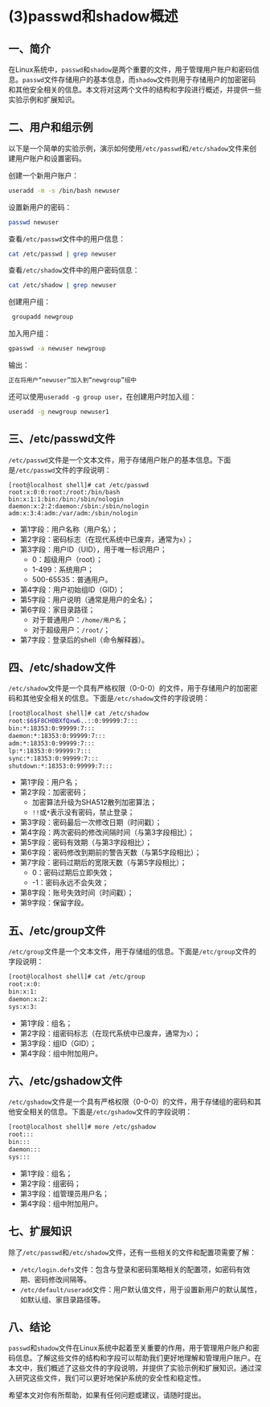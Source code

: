 # (3)passwd和shadow概述



## 一、简介
在Linux系统中，`passwd`和`shadow`是两个重要的文件，用于管理用户账户和密码信息。`passwd`文件存储用户的基本信息，而`shadow`文件则用于存储用户的加密密码和其他安全相关的信息。本文将对这两个文件的结构和字段进行概述，并提供一些实验示例和扩展知识。



## 二、用户和组示例

以下是一个简单的实验示例，演示如何使用`/etc/passwd`和`/etc/shadow`文件来创建用户账户和设置密码。

创建一个新用户账户：

```bash
useradd -m -s /bin/bash newuser
```

设置新用户的密码：

```bash
passwd newuser
```

查看`/etc/passwd`文件中的用户信息：

```bash
cat /etc/passwd | grep newuser
```

查看`/etc/shadow`文件中的用户密码信息：

```bash
cat /etc/shadow | grep newuser
```

创建用户组：

```bash
 groupadd newgroup
```

加入用户组：

```bash
gpasswd -a newuser newgroup
```

输出：

```bash
正在将用户“newuser”加入到“newgroup”组中
```

还可以使用`useradd -g group user`，在创建用户时加入组：

```bash
useradd -g newgroup newuser1
```



## 三、/etc/passwd文件
`/etc/passwd`文件是一个文本文件，用于存储用户账户的基本信息。下面是`/etc/passwd`文件的字段说明：

```
[root@localhost shell]# cat /etc/passwd
root:x:0:0:root:/root:/bin/bash
bin:x:1:1:bin:/bin:/sbin/nologin
daemon:x:2:2:daemon:/sbin:/sbin/nologin
adm:x:3:4:adm:/var/adm:/sbin/nologin
```

- 第1字段：用户名称（用户名）；
- 第2字段：密码标志（在现代系统中已废弃，通常为`x`）；
- 第3字段：用户ID（UID），用于唯一标识用户；
  - 0：超级用户（root）；
  - 1-499：系统用户；
  - 500-65535：普通用户。
- 第4字段：用户初始组ID（GID）；
- 第5字段：用户说明（通常是用户的全名）；
- 第6字段：家目录路径；
  - 对于普通用户：`/home/用户名`；
  - 对于超级用户：`/root/`；
- 第7字段：登录后的shell（命令解释器）。



## 四、/etc/shadow文件

`/etc/shadow`文件是一个具有严格权限（0-0-0）的文件，用于存储用户的加密密码和其他安全相关的信息。下面是`/etc/shadow`文件的字段说明：

```bash
[root@localhost shell]# cat /etc/shadow
root:$6$F8CH0BXfQxw6..::0:99999:7:::
bin:*:18353:0:99999:7:::
daemon:*:18353:0:99999:7:::
adm:*:18353:0:99999:7:::
lp:*:18353:0:99999:7:::
sync:*:18353:0:99999:7:::
shutdown:*:18353:0:99999:7:::
```

- 第1字段：用户名；
- 第2字段：加密密码；
  - 加密算法升级为SHA512散列加密算法；
  - `!!`或`*`表示没有密码，禁止登录；
- 第3字段：密码最后一次修改日期（时间戳）；
- 第4字段：两次密码的修改间隔时间（与第3字段相比）；
- 第5字段：密码有效期（与第3字段相比）；
- 第6字段：密码修改到期前的警告天数（与第5字段相比）；
- 第7字段：密码过期后的宽限天数（与第5字段相比）；
  - 0：密码过期后立即失效；
  - -1：密码永远不会失效；
- 第8字段：账号失效时间（时间戳）；
- 第9字段：保留字段。



## 五、/etc/group文件

`/etc/group`文件是一个文本文件，用于存储组的信息。下面是`/etc/group`文件的字段说明：

```bash
[root@localhost shell]# cat /etc/group
root:x:0:
bin:x:1:
daemon:x:2:
sys:x:3:
```

- 第1字段：组名；
- 第2字段：组密码标志（在现代系统中已废弃，通常为`x`）；
- 第3字段：组ID（GID）；
- 第4字段：组中附加用户。



## 六、/etc/gshadow文件

`/etc/gshadow`文件是一个具有严格权限（0-0-0）的文件，用于存储组的密码和其他安全相关的信息。下面是`/etc/gshadow`文件的字段说明：

```bash
[root@localhost shell]# more /etc/gshadow
root:::
bin:::
daemon:::
sys:::
```

- 第1字段：组名；
- 第2字段：组密码；
- 第3字段：组管理员用户名；
- 第4字段：组中附加用户。



## 七、扩展知识

除了`/etc/passwd`和`/etc/shadow`文件，还有一些相关的文件和配置项需要了解：

- `/etc/login.defs`文件：包含与登录和密码策略相关的配置项，如密码有效期、密码修改间隔等。
- `/etc/default/useradd`文件：用户默认值文件，用于设置新用户的默认属性，如默认组、家目录路径等。



## 八、结论

`passwd`和`shadow`文件在Linux系统中起着至关重要的作用，用于管理用户账户和密码信息。了解这些文件的结构和字段可以帮助我们更好地理解和管理用户账户。在本文中，我们概述了这些文件的字段说明，并提供了实验示例和扩展知识。通过深入研究这些文件，我们可以更好地保护系统的安全性和稳定性。

希望本文对你有所帮助，如果有任何问题或建议，请随时提出。